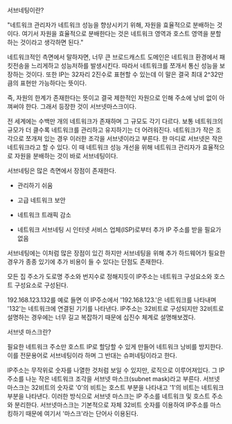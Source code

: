 서브네팅이란?

"네트워크 관리자가 네트워크 성능을 향상시키기 위해, 자원을 효율적으로 분배하는 것이다. 여기서 자원을 효율적으로 분배한다는 것은 네트워크 영역과 호스트 영역을 분할 하는 것이라고 생각하면 된다." 



네트워크적인 측면에서 말하자면, 너무 큰 브로드캐스트 도메인은 네트워크 환경에서 패킷전송을 느리게하고 성능저하를 발생시킨다. 따라서 네트워크를 쪼개서 통신 성능을 보장하는 것이다. 또한 IP는 32자리 2진수로 표현할 수 있는데 이 말은 결국 최대 2^32만큼의 표현만 가능하다는 뜻이다. 



즉, 자원의 한계가 존재한다는 뜻이고 결국 제한적인 자원으로 인해 주소에 낭비 없이 아껴써야 한다. 그래서 등장한 것이 서브넷마스크이다.





전 세계에는 수백만 개의 네트워크가 존재하며 그 규모도 각기 다르다. 보통 네트워크의 규모가 더 클수록 네트워크를 관리하고 유지하기는 더 어려워진다. 네트워크가 작은 조각으로 쪼개져 있는 경우 이러한 조각을 서브넷이라고 부른다. 한 마디로 서브넷은 작은 네트워크라고 할 수 있다. 이 때 네트워크 성능 개선을 위해 네트워크 관리자가 효율적으로 자원을 분배하는 것이 바로 서브네팅이다.



서브네팅은 많은 측면에서 장점이 존재한다.

- 관리하기 쉬움

- 고급 네트워크 보안

- 네트워크 트래픽 감소

- 네트워크 서브네팅 시 인터넷 서비스 업체(ISP)로부터 추가 IP 주소를 받을 필요가 없음



서브네팅에는 이처럼 많은 장점이 있긴 하지만 서브네팅을 위해 추가 하드웨어가 필요한 경우가 종종 있기에 추가 비용이 들 수 있다는 단점도 존재한다.



모든 집 주소가 도로명 주소와 번지수로 정해지듯이 IP주소는 네트워크 구성요소와 호스트 구성요소로 구성된다. 



192.168.123.132를 예로 들면 이 IP주소에서 '192.168.123.'은 네트워크를 나타내며 '132'는 네트워크에 연결된 기기를 나타낸다. IP주소는 32비트로 구성되지만 32비트로 설명하는 경우에는 너무 길고 복잡하기 때문에 십진수 체계로 설명해보겠다.





서브넷 마스크란?

필요한 네트워크 주소만 호스트 IP로 할당할 수 있게 만들어 네트워크 낭비를 방지한다. 이를 전문용어로 서브네팅이라 하며 그 반대는 슈퍼네팅이라고 한다.



IP주소는 무작위로 숫자를 나열한 것처럼 보일 수 있지만, 로직으로 이루어져있다. 그 IP 주소를 나눈 작은 네트워크 조각을 서브넷 마스크(subnet mask)라고 부른다. 서브넷 마스크는 32비트의 숫자로 '0'의 비트는 호스트 부분을 나타내고 '1'의 비트는 네트워크 부분을 나타낸다. 이러한 방식으로 서브넷 마스크는 IP 주소를 네트워크 및 호스트 주소와 분리한다. 서브넷마스크는 기본적으로 자체 32비트 숫자를 이용하여 IP주소를 마스킹하기 때문에 여기서 '마스크'라는 단어사 이용된다.
